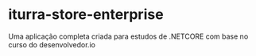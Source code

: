 # iturra-store-enterprise
Uma aplicação completa criada para estudos de .NETCORE com base no curso do desenvolvedor.io
